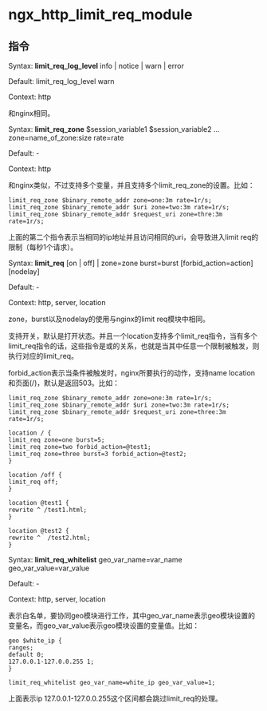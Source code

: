 # ngx_http_limit_req_module

## 指令

Syntax: **limit_req_log_level** info | notice | warn | error

Default: limit_req_log_level warn

Context: http

和nginx相同。

Syntax: **limit_req_zone** $session_variable1 $session_variable2 ... zone=name_of_zone:size rate=rate

Default: -

Context: http

和nginx类似，不过支持多个变量，并且支持多个limit_req_zone的设置。比如：

```
limit_req_zone $binary_remote_addr zone=one:3m rate=1r/s;
limit_req_zone $binary_remote_addr $uri zone=two:3m rate=1r/s;
limit_req_zone $binary_remote_addr $request_uri zone=thre:3m rate=1r/s;
```

上面的第二个指令表示当相同的ip地址并且访问相同的uri，会导致进入limit req的限制（每秒1个请求）。

Syntax: **limit_req** [on | off] | zone=zone burst=burst [forbid_action=action] [nodelay]

Default: -

Context: http, server, location

zone，burst以及nodelay的使用与nginx的limit req模块中相同。

支持开关，默认是打开状态。并且一个location支持多个limit_req指令，当有多个limit_req指令的话，这些指令是或的关系，也就是当其中任意一个限制被触发，则执行对应的limit_req。

forbid_action表示当条件被触发时，nginx所要执行的动作，支持name location和页面(/)，默认是返回503。比如：

```
limit_req_zone $binary_remote_addr zone=one:3m rate=1r/s;
limit_req_zone $binary_remote_addr $uri zone=two:3m rate=1r/s;
limit_req_zone $binary_remote_addr $request_uri zone=three:3m rate=1r/s;

location / {
limit_req zone=one burst=5;
limit_req zone=two forbid_action=@test1;
limit_req zone=three burst=3 forbid_action=@test2;
}

location /off {
limit_req off;
}

location @test1 {
rewrite ^ /test1.html;
}

location @test2 {
rewrite ^  /test2.html;
}
```


Syntax: **limit_req_whitelist** geo_var_name=var_name geo_var_value=var_value

Default: -

Context: http, server, location

表示白名单，要协同geo模块进行工作，其中geo_var_name表示geo模块设置的变量名，而geo_var_value表示geo模块设置的变量值。比如：

```
geo $white_ip {
ranges;
default 0;
127.0.0.1-127.0.0.255 1;
}

limit_req_whitelist geo_var_name=white_ip geo_var_value=1;
```

上面表示ip 127.0.0.1-127.0.0.255这个区间都会跳过limit_req的处理。
